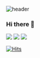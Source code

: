 ![header](https://capsule-render.vercel.app/api?type=waving&color=gradient&customColorList=2&height=250&section=header&text=Tunghs&fontSize=70&reversal=true&fontAlignY=35)

### Hi there 👋

<!--
**Tunghs/Tunghs** is a ✨ _special_ ✨ repository because its `README.md` (this file) appears on your GitHub profile.

Here are some ideas to get you started:

- 🔭 I’m currently working on ...
- 🌱 I’m currently learning ...
- 👯 I’m looking to collaborate on ...
- 🤔 I’m looking for help with ...
- 💬 Ask me about ...
- 📫 How to reach me: ...
- 😄 Pronouns: ...
- ⚡ Fun fact: ...
-->

<p>
  <a href="https://learn.microsoft.com/ko-kr/cpp/cpp/welcome-back-to-cpp-modern-cpp?view=msvc-170"><img src="https://img.shields.io/badge/C++-004173?logo=C%2B%2B&style=flat&logoColor=white"/></a>
  <a href="https://learn.microsoft.com/ko-kr/dotnet/csharp/tour-of-csharp/"><img src="https://img.shields.io/badge/C%23-644d96?logo=Csharp&style=flat&logoColor=white"/></a>
  <a href="https://learn.microsoft.com/ko-kr/dotnet/desktop/wpf/overview/?view=netdesktop-7.0"><img src="https://img.shields.io/badge/C%23_WPF-blue?logo=Csharp&style=flat&logoColor=white"/></a>
</p>

[![Hits](https://hits.seeyoufarm.com/api/count/incr/badge.svg?url=https%3A%2F%2Fgithub.com%2FTunghs&count_bg=%2369BDAC&title_bg=%23555555&icon=&icon_color=%23E7E7E7&title=hits&edge_flat=false)](https://hits.seeyoufarm.com)
